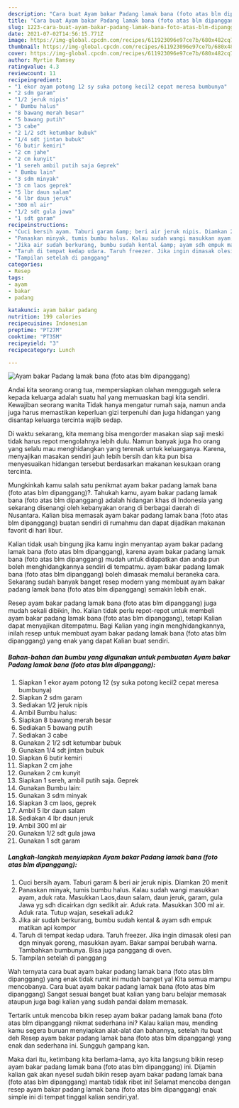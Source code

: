 ```yaml
---
description: "Cara buat Ayam bakar Padang lamak bana (foto atas blm dipanggang) Sederhana Untuk Jualan"
title: "Cara buat Ayam bakar Padang lamak bana (foto atas blm dipanggang) Sederhana Untuk Jualan"
slug: 1223-cara-buat-ayam-bakar-padang-lamak-bana-foto-atas-blm-dipanggang-sederhana-untuk-jualan
date: 2021-07-02T14:56:15.771Z
image: https://img-global.cpcdn.com/recipes/611923096e97ce7b/680x482cq70/ayam-bakar-padang-lamak-bana-foto-atas-blm-dipanggang-foto-resep-utama.jpg
thumbnail: https://img-global.cpcdn.com/recipes/611923096e97ce7b/680x482cq70/ayam-bakar-padang-lamak-bana-foto-atas-blm-dipanggang-foto-resep-utama.jpg
cover: https://img-global.cpcdn.com/recipes/611923096e97ce7b/680x482cq70/ayam-bakar-padang-lamak-bana-foto-atas-blm-dipanggang-foto-resep-utama.jpg
author: Myrtie Ramsey
ratingvalue: 4.3
reviewcount: 11
recipeingredient:
- "1 ekor ayam potong 12 sy suka potong kecil2 cepat meresa bumbunya"
- "2 sdm garam"
- "1/2 jeruk nipis"
- " Bumbu halus"
- "8 bawang merah besar"
- "5 bawang putih"
- "3 cabe"
- "2 1/2 sdt ketumbar bubuk"
- "1/4 sdt jintan bubuk"
- "6 butir kemiri"
- "2 cm jahe"
- "2 cm kunyit"
- "1 sereh ambil putih saja Geprek"
- " Bumbu lain"
- "3 sdm minyak"
- "3 cm laos geprek"
- "5 lbr daun salam"
- "4 lbr daun jeruk"
- "300 ml air"
- "1/2 sdt gula jawa"
- "1 sdt garam"
recipeinstructions:
- "Cuci bersih ayam. Taburi garam &amp; beri air jeruk nipis. Diamkan 20 menit"
- "Panaskan minyak, tumis bumbu halus. Kalau sudah wangi masukkan ayam, aduk rata. Masukkan Laos,daun salam, daun jeruk, garam, gula Jawa yg sdh dicairkan dgn sedikit air. Aduk rata. Masukkan 300 ml air. Aduk rata. Tutup wajan, sesekali aduk2"
- "Jika air sudah berkurang, bumbu sudah kental &amp; ayam sdh empuk matikan api kompor"
- "Taruh di tempat kedap udara. Taruh freezer. Jika ingin dimasak olesi pan dgn minyak goreng, masukkan ayam. Bakar sampai berubah warna. Tambahkan bumbunya. Bisa juga panggang di oven."
- "Tampilan setelah di panggang"
categories:
- Resep
tags:
- ayam
- bakar
- padang

katakunci: ayam bakar padang 
nutrition: 199 calories
recipecuisine: Indonesian
preptime: "PT27M"
cooktime: "PT35M"
recipeyield: "3"
recipecategory: Lunch

---
```



![Ayam bakar Padang lamak bana (foto atas blm dipanggang)](https://img-global.cpcdn.com/recipes/611923096e97ce7b/680x482cq70/ayam-bakar-padang-lamak-bana-foto-atas-blm-dipanggang-foto-resep-utama.jpg)

Andai kita seorang orang tua, mempersiapkan olahan menggugah selera kepada keluarga adalah suatu hal yang memuaskan bagi kita sendiri. Kewajiban seorang  wanita Tidak hanya mengatur rumah saja, namun anda juga harus memastikan keperluan gizi terpenuhi dan juga hidangan yang disantap keluarga tercinta wajib sedap.

Di waktu  sekarang, kita memang bisa mengorder masakan siap saji meski tidak harus repot mengolahnya lebih dulu. Namun banyak juga lho orang yang selalu mau menghidangkan yang terenak untuk keluarganya. Karena, menyajikan masakan sendiri jauh lebih bersih dan kita pun bisa menyesuaikan hidangan tersebut berdasarkan makanan kesukaan orang tercinta. 



Mungkinkah kamu salah satu penikmat ayam bakar padang lamak bana (foto atas blm dipanggang)?. Tahukah kamu, ayam bakar padang lamak bana (foto atas blm dipanggang) adalah hidangan khas di Indonesia yang sekarang disenangi oleh kebanyakan orang di berbagai daerah di Nusantara. Kalian bisa memasak ayam bakar padang lamak bana (foto atas blm dipanggang) buatan sendiri di rumahmu dan dapat dijadikan makanan favorit di hari libur.

Kalian tidak usah bingung jika kamu ingin menyantap ayam bakar padang lamak bana (foto atas blm dipanggang), karena ayam bakar padang lamak bana (foto atas blm dipanggang) mudah untuk didapatkan dan anda pun boleh menghidangkannya sendiri di tempatmu. ayam bakar padang lamak bana (foto atas blm dipanggang) boleh dimasak memalui beraneka cara. Sekarang sudah banyak banget resep modern yang membuat ayam bakar padang lamak bana (foto atas blm dipanggang) semakin lebih enak.

Resep ayam bakar padang lamak bana (foto atas blm dipanggang) juga mudah sekali dibikin, lho. Kalian tidak perlu repot-repot untuk membeli ayam bakar padang lamak bana (foto atas blm dipanggang), tetapi Kalian dapat menyajikan ditempatmu. Bagi Kalian yang ingin menghidangkannya, inilah resep untuk membuat ayam bakar padang lamak bana (foto atas blm dipanggang) yang enak yang dapat Kalian buat sendiri.

<!--inarticleads1-->

##### Bahan-bahan dan bumbu yang digunakan untuk pembuatan Ayam bakar Padang lamak bana (foto atas blm dipanggang):

1. Siapkan 1 ekor ayam potong 12 (sy suka potong kecil2 cepat meresa bumbunya)
1. Siapkan 2 sdm garam
1. Sediakan 1/2 jeruk nipis
1. Ambil  Bumbu halus:
1. Siapkan 8 bawang merah besar
1. Sediakan 5 bawang putih
1. Sediakan 3 cabe
1. Gunakan 2 1/2 sdt ketumbar bubuk
1. Gunakan 1/4 sdt jintan bubuk
1. Siapkan 6 butir kemiri
1. Siapkan 2 cm jahe
1. Gunakan 2 cm kunyit
1. Siapkan 1 sereh, ambil putih saja. Geprek
1. Gunakan  Bumbu lain:
1. Gunakan 3 sdm minyak
1. Siapkan 3 cm laos, geprek
1. Ambil 5 lbr daun salam
1. Sediakan 4 lbr daun jeruk
1. Ambil 300 ml air
1. Gunakan 1/2 sdt gula jawa
1. Gunakan 1 sdt garam




<!--inarticleads2-->

##### Langkah-langkah menyiapkan Ayam bakar Padang lamak bana (foto atas blm dipanggang):

1. Cuci bersih ayam. Taburi garam &amp; beri air jeruk nipis. Diamkan 20 menit
1. Panaskan minyak, tumis bumbu halus. Kalau sudah wangi masukkan ayam, aduk rata. Masukkan Laos,daun salam, daun jeruk, garam, gula Jawa yg sdh dicairkan dgn sedikit air. Aduk rata. Masukkan 300 ml air. Aduk rata. Tutup wajan, sesekali aduk2
1. Jika air sudah berkurang, bumbu sudah kental &amp; ayam sdh empuk matikan api kompor
1. Taruh di tempat kedap udara. Taruh freezer. Jika ingin dimasak olesi pan dgn minyak goreng, masukkan ayam. Bakar sampai berubah warna. Tambahkan bumbunya. Bisa juga panggang di oven.
1. Tampilan setelah di panggang




Wah ternyata cara buat ayam bakar padang lamak bana (foto atas blm dipanggang) yang enak tidak rumit ini mudah banget ya! Kita semua mampu mencobanya. Cara buat ayam bakar padang lamak bana (foto atas blm dipanggang) Sangat sesuai banget buat kalian yang baru belajar memasak ataupun juga bagi kalian yang sudah pandai dalam memasak.

Tertarik untuk mencoba bikin resep ayam bakar padang lamak bana (foto atas blm dipanggang) nikmat sederhana ini? Kalau kalian mau, mending kamu segera buruan menyiapkan alat-alat dan bahannya, setelah itu buat deh Resep ayam bakar padang lamak bana (foto atas blm dipanggang) yang enak dan sederhana ini. Sungguh gampang kan. 

Maka dari itu, ketimbang kita berlama-lama, ayo kita langsung bikin resep ayam bakar padang lamak bana (foto atas blm dipanggang) ini. Dijamin kalian gak akan nyesel sudah bikin resep ayam bakar padang lamak bana (foto atas blm dipanggang) mantab tidak ribet ini! Selamat mencoba dengan resep ayam bakar padang lamak bana (foto atas blm dipanggang) enak simple ini di tempat tinggal kalian sendiri,ya!.

